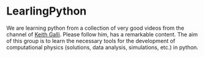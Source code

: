 # LearlingPython
We are learning python from a collection of very good videos from the channel of [Keith Galli](https://www.youtube.com/playlist?list=PLFCB5Dp81iNVoB_eWmDB1nEusSCurrsac). Please follow him, has a remarkable content. The aim of this group is to learn the necessary tools for the development of computational physics (solutions, data analysis, simulations, etc.) in python.
